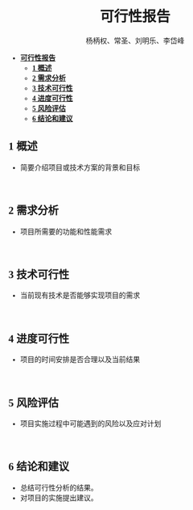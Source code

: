# **<font face ="等线"><center>可行性报告</center>**

<font face ="等线"><center>杨柄权、常圣、刘明乐、李岱峰</center>

- [**可行性报告**](#可行性报告)
  - [**1 概述**](#1-概述)
  - [**2 需求分析**](#2-需求分析)
  - [**3 技术可行性**](#3-技术可行性)
  - [**4 进度可行性**](#4-进度可行性)
  - [**5 风险评估**](#5-风险评估)
  - [**6 结论和建议**](#6-结论和建议)

## **1 概述**

- 简要介绍项目或技术方案的背景和目标

<br>

## **2 需求分析**

- 项目所需要的功能和性能需求

<br>

## **3 技术可行性**

- 当前现有技术是否能够实现项目的需求

<br>

## **4 进度可行性**

- 项目的时间安排是否合理以及当前结果

<br>

## **5 风险评估**

- 项目实施过程中可能遇到的风险以及应对计划

<br>

## **6 结论和建议**

- 总结可行性分析的结果。
- 对项目的实施提出建议。

<br>